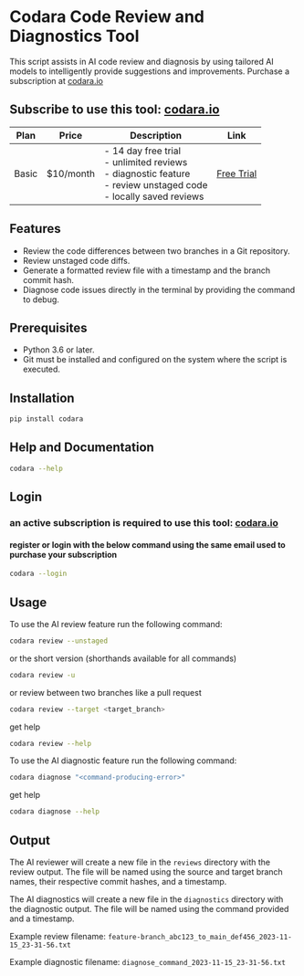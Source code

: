 # Codara Code Review and Diagnostics Tool

This script assists in AI code review and diagnosis by using tailored AI models to intelligently provide suggestions and improvements. Purchase a subscription at [codara.io](https://codara.io)

## Subscribe to use this tool: [codara.io](https://codara.io)

| Plan      | Price     | Description                                                                                                                | Link                                                                                                    |
|-----------|-----------|----------------------------------------------------------------------------------------------------------------------------|---------------------------------------------------------------------------------------------------------|
| Basic     | $10/month | - 14 day free trial<br/> - unlimited reviews<br/> - diagnostic feature<br/> - review unstaged code<br/> - locally saved reviews | [Free Trial](https://www.paypal.com/webapps/billing/plans/subscribe?plan_id=P-2YR33470WV105614YMXX5QQI) |

[//]: # (| Pro       | $30/month | Access to all basic features plus more.      | [Sign Up]&#40;#&#41;    |)

[//]: # (| Ultimate  | $60/month | All features from Pro, plus premium support. | [Sign Up]&#40;#&#41;    |)


## Features

- Review the code differences between two branches in a Git repository.
- Review unstaged code diffs.
- Generate a formatted review file with a timestamp and the branch commit hash.
- Diagnose code issues directly in the terminal by providing the command to debug.

## Prerequisites

- Python 3.6 or later.
- Git must be installed and configured on the system where the script is executed.

## Installation

```bash
pip install codara
```

## Help and Documentation
```bash
codara --help
```

## Login 
### an active subscription is required to use this tool: [codara.io](https://codara.io)
#### register or login with the below command using the same email used to purchase your subscription
```bash
codara --login
```

## Usage

To use the AI review feature run the following command:

```bash
codara review --unstaged
```
or the short version (shorthands available for all commands)
```bash
codara review -u
```

or review between two branches like a pull request

```bash
codara review --target <target_branch>
```

get help
```bash
codara review --help
```

To use the AI diagnostic feature run the following command:

```bash
codara diagnose "<command-producing-error>"
```
get help
```bash
codara diagnose --help
```

## Output

The AI reviewer will create a new file in the `reviews` directory with the review output. The file will be named using the source and target branch names, their respective commit hashes, and a timestamp.

The AI diagnostics will create a new file in the `diagnostics` directory with the diagnostic output. The file will be named using the command provided and a timestamp.

Example review filename: `feature-branch_abc123_to_main_def456_2023-11-15_23-31-56.txt`

Example diagnostic filename: `diagnose_command_2023-11-15_23-31-56.txt`
